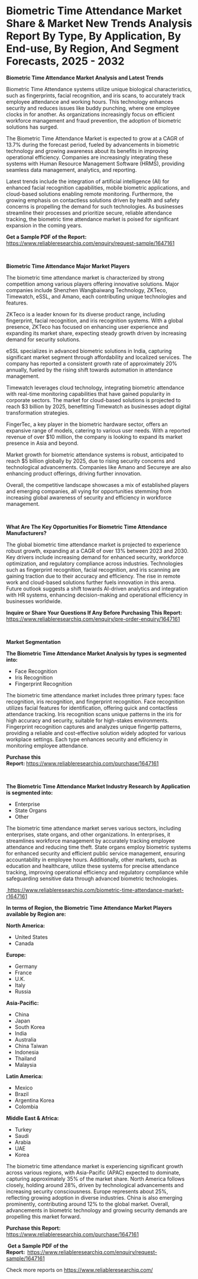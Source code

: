 <p><h1>Biometric Time Attendance Market Share & Market New Trends Analysis Report By Type, By Application, By End-use, By Region, And Segment Forecasts, 2025 - 2032</h1></p><p><strong>Biometric Time Attendance Market Analysis and Latest Trends</strong></p>
<p><p>Biometric Time Attendance systems utilize unique biological characteristics, such as fingerprints, facial recognition, and iris scans, to accurately track employee attendance and working hours. This technology enhances security and reduces issues like buddy punching, where one employee clocks in for another. As organizations increasingly focus on efficient workforce management and fraud prevention, the adoption of biometric solutions has surged.</p><p>The Biometric Time Attendance Market is expected to grow at a CAGR of 13.7% during the forecast period, fueled by advancements in biometric technology and growing awareness about its benefits in improving operational efficiency. Companies are increasingly integrating these systems with Human Resource Management Software (HRMS), providing seamless data management, analytics, and reporting.</p><p>Latest trends include the integration of artificial intelligence (AI) for enhanced facial recognition capabilities, mobile biometric applications, and cloud-based solutions enabling remote monitoring. Furthermore, the growing emphasis on contactless solutions driven by health and safety concerns is propelling the demand for such technologies. As businesses streamline their processes and prioritize secure, reliable attendance tracking, the biometric time attendance market is poised for significant expansion in the coming years.</p></p>
<p><strong>Get a Sample PDF of the Report:&nbsp;</strong> <a href="https://www.reliableresearchiq.com/enquiry/request-sample/1647161?utm_campaign=3180&utm_medium=2&utm_source=Github&utm_content=ia&utm_term=05042025&utm_id=biometric-time-attendance">https://www.reliableresearchiq.com/enquiry/request-sample/1647161</a></p>
<p>&nbsp;</p>
<p><strong>Biometric Time Attendance Major Market Players</strong></p>
<p><p>The biometric time attendance market is characterized by strong competition among various players offering innovative solutions. Major companies include Shenzhen Wangbaiwang Technology, ZKTeco, Timewatch, eSSL, and Amano, each contributing unique technologies and features. </p><p>ZKTeco is a leader known for its diverse product range, including fingerprint, facial recognition, and iris recognition systems. With a global presence, ZKTeco has focused on enhancing user experience and expanding its market share, expecting steady growth driven by increasing demand for security solutions.</p><p>eSSL specializes in advanced biometric solutions in India, capturing significant market segment through affordability and localized services. The company has reported a consistent growth rate of approximately 20% annually, fueled by the rising shift towards automation in attendance management.</p><p>Timewatch leverages cloud technology, integrating biometric attendance with real-time monitoring capabilities that have gained popularity in corporate sectors. The market for cloud-based solutions is projected to reach $3 billion by 2025, benefitting Timewatch as businesses adopt digital transformation strategies.</p><p>FingerTec, a key player in the biometric hardware sector, offers an expansive range of models, catering to various user needs. With a reported revenue of over $10 million, the company is looking to expand its market presence in Asia and beyond.</p><p>Market growth for biometric attendance systems is robust, anticipated to reach $5 billion globally by 2025, due to rising security concerns and technological advancements. Companies like Amano and Secureye are also enhancing product offerings, driving further innovation.</p><p>Overall, the competitive landscape showcases a mix of established players and emerging companies, all vying for opportunities stemming from increasing global awareness of security and efficiency in workforce management.</p></p>
<p>&nbsp;</p>
<p><strong>What Are The Key Opportunities For Biometric Time Attendance Manufacturers?</strong></p>
<p><p>The global biometric time attendance market is projected to experience robust growth, expanding at a CAGR of over 13% between 2023 and 2030. Key drivers include increasing demand for enhanced security, workforce optimization, and regulatory compliance across industries. Technologies such as fingerprint recognition, facial recognition, and iris scanning are gaining traction due to their accuracy and efficiency. The rise in remote work and cloud-based solutions further fuels innovation in this arena. Future outlook suggests a shift towards AI-driven analytics and integration with HR systems, enhancing decision-making and operational efficiency in businesses worldwide.</p></p>
<p><strong>Inquire or Share Your Questions If Any Before Purchasing This Report:</strong> <a href="https://www.reliableresearchiq.com/enquiry/pre-order-enquiry/1647161?utm_campaign=3180&utm_medium=2&utm_source=Github&utm_content=ia&utm_term=05042025&utm_id=biometric-time-attendance">https://www.reliableresearchiq.com/enquiry/pre-order-enquiry/1647161</a></p>
<p>&nbsp;</p>
<p><strong>Market Segmentation</strong></p>
<p><strong>The Biometric Time Attendance Market Analysis by types is segmented into:</strong></p>
<p><ul><li>Face Recognition</li><li>Iris Recognition</li><li>Fingerprint Recognition</li></ul></p>
<p><p>The biometric time attendance market includes three primary types: face recognition, iris recognition, and fingerprint recognition. Face recognition utilizes facial features for identification, offering quick and contactless attendance tracking. Iris recognition scans unique patterns in the iris for high accuracy and security, suitable for high-stakes environments. Fingerprint recognition captures and analyzes unique fingertip patterns, providing a reliable and cost-effective solution widely adopted for various workplace settings. Each type enhances security and efficiency in monitoring employee attendance.</p></p>
<p><strong>Purchase this Report:&nbsp;</strong><a href="https://www.reliableresearchiq.com/purchase/1647161?utm_campaign=3180&utm_medium=2&utm_source=Github&utm_content=ia&utm_term=05042025&utm_id=biometric-time-attendance">https://www.reliableresearchiq.com/purchase/1647161</a></p>
<p>&nbsp;</p>
<p><strong>The Biometric Time Attendance Market Industry Research by Application is segmented into:</strong></p>
<p><ul><li>Enterprise</li><li>State Organs</li><li>Other</li></ul></p>
<p><p>The biometric time attendance market serves various sectors, including enterprises, state organs, and other organizations. In enterprises, it streamlines workforce management by accurately tracking employee attendance and reducing time theft. State organs employ biometric systems for enhanced security and efficient public service management, ensuring accountability in employee hours. Additionally, other markets, such as education and healthcare, utilize these systems for precise attendance tracking, improving operational efficiency and regulatory compliance while safeguarding sensitive data through advanced biometric technologies.</p></p>
<p><a href="https://www.reliableresearchiq.com/biometric-time-attendance-market-r1647161?utm_campaign=3180&utm_medium=2&utm_source=Github&utm_content=ia&utm_term=05042025&utm_id=biometric-time-attendance">&nbsp;https://www.reliableresearchiq.com/biometric-time-attendance-market-r1647161</a></p>
<p><strong>In terms of Region, the Biometric Time Attendance Market Players available by Region are:</strong></p>
<p>
    <p> <strong> North America: </strong>
        <ul>
            <li>United States</li>
            <li>Canada</li>
        </ul>
        </p> 
    <p> <strong> Europe: </strong>
        <ul>
            <li>Germany</li>
            <li>France</li>
            <li>U.K.</li>
            <li>Italy</li>
            <li>Russia</li>
        </ul>
        </p> 
    <p> <strong> Asia-Pacific: </strong>
        <ul>
            <li>China</li>
            <li>Japan</li>
            <li>South Korea</li>
            <li>India</li>
            <li>Australia</li>
            <li>China Taiwan</li>
            <li>Indonesia</li>
            <li>Thailand</li>
            <li>Malaysia</li>
        </ul>
        </p> 
    <p> <strong> Latin America: </strong>
        <ul>
            <li>Mexico</li>
            <li>Brazil</li>
            <li>Argentina Korea</li>
            <li>Colombia</li>
        </ul>
        </p> 
    <p> <strong> Middle East & Africa: </strong>
        <ul>
            <li>Turkey</li>
            <li>Saudi</li>
            <li>Arabia</li>
            <li>UAE</li>
            <li>Korea</li>
        </ul>
    </p>
    </p>
<p><p>The biometric time attendance market is experiencing significant growth across various regions, with Asia-Pacific (APAC) expected to dominate, capturing approximately 35% of the market share. North America follows closely, holding around 28%, driven by technological advancements and increasing security consciousness. Europe represents about 25%, reflecting growing adoption in diverse industries. China is also emerging prominently, contributing around 12% to the global market. Overall, advancements in biometric technology and growing security demands are propelling this market forward.</p></p>
<p><strong>Purchase this Report: </strong><a href="https://www.reliableresearchiq.com/purchase/1647161?utm_campaign=3180&utm_medium=2&utm_source=Github&utm_content=ia&utm_term=05042025&utm_id=biometric-time-attendance">https://www.reliableresearchiq.com/purchase/1647161</a></p>
<p>&nbsp;<strong>Get a Sample PDF of the Report:&nbsp;&nbsp;</strong><a href="https://www.reliableresearchiq.com/enquiry/request-sample/1647161?utm_campaign=3180&utm_medium=2&utm_source=Github&utm_content=ia&utm_term=05042025&utm_id=biometric-time-attendance">https://www.reliableresearchiq.com/enquiry/request-sample/1647161</a></p>
<p><strong></strong></p>
<p>Check more reports on <a href="https://www.reliableresearchiq.com/?utm_campaign=3180&utm_medium=2&utm_source=Github&utm_content=ia&utm_term=05042025&utm_id=biometric-time-attendance">https://www.reliableresearchiq.com/</a></p>